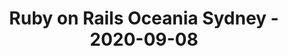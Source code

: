 ---
layout: post
title: Ruby on Rails Oceania Sydney - 2020-09-08
datetime: '2020-09-08T18:00:00+10:00'
name: Ruby on Rails Oceania Sydney
external_url: https://www.meetup.com/Ruby-On-Rails-Oceania-Sydney/events/gcxhwrybcmblb/
online_event: true
year_month: 2020-09
---